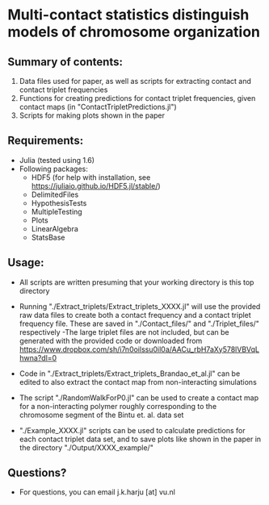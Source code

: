 # Multi-contact statistics distinguish models of chromosome organization

## Summary of contents:
1. Data files used for paper, as well as scripts for extracting contact and contact triplet frequencies
2. Functions for creating predictions for contact triplet frequencies, given contact maps (in "ContactTripletPredictions.jl")
3. Scripts for making plots shown in the paper


## Requirements:
- Julia (tested using 1.6)
- Following packages:
  - HDF5 (for help with installation, see https://juliaio.github.io/HDF5.jl/stable/)
  - DelimitedFiles
  - HypothesisTests
  - MultipleTesting
  - Plots
  - LinearAlgebra
  - StatsBase

## Usage:
- All scripts are written presuming that your working directory is this top directory
- Running "./Extract_triplets/Extract_triplets_XXXX.jl" will use the provided raw data files to create both a contact frequency and a contact triplet frequency file. These are saved in "./Contact_files/" and "./Triplet_files/" respectively
	-The large triplet files are not included, but can be generated with the provided code or downloaded from https://www.dropbox.com/sh/i7n0oilssu0il0a/AACu_rbH7aXy578lVBVqLhwna?dl=0

- Code in "./Extract_triplets/Extract_triplets_Brandao_et_al.jl" can be edited to also extract the contact map from non-interacting simulations
- The script "./RandomWalkForP0.jl" can be used to create a contact map for a non-interacting polymer roughly corresponding to the chromosome segment of the Bintu et. al. data set
- "./Example_XXXX.jl" scripts can be used to calculate predictions for each contact triplet data set, and to save plots like shown in the paper in the directory "./Output/XXXX_example/"

## Questions?
- For questions, you can email j.k.harju [at] vu.nl
